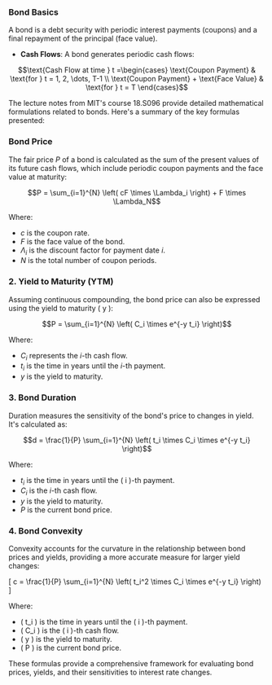 ### **Bond Basics**
A bond is a debt security with periodic interest payments (coupons) and a final repayment of the principal (face value).

- **Cash Flows**: A bond generates periodic cash flows:

$$\text{Cash Flow at time } t =\begin{cases} 
      \text{Coupon Payment} & \text{for } t = 1, 2, \dots, T-1 \\
      \text{Coupon Payment} + \text{Face Value} & \text{for } t = T 
  \end{cases}$$
  
The lecture notes from MIT's course 18.S096 provide detailed mathematical formulations related to bonds. Here's a summary of the key formulas presented:

###  **Bond Price**

The fair price $P$ of a bond is calculated as the sum of the present values of its future cash flows, which include periodic coupon payments and the face value at maturity:


$$P = \sum_{i=1}^{N} \left( cF \times \Lambda_i \right) + F \times \Lambda_N$$


Where:
- $c$ is the coupon rate.
- $F$ is the face value of the bond.
- $\Lambda_i$ is the discount factor for payment date $i$.
- $N$ is the total number of coupon periods.

### 2. **Yield to Maturity (YTM)**

Assuming continuous compounding, the bond price can also be expressed using the yield to maturity \( y \):


$$P = \sum_{i=1}^{N} \left( C_i \times e^{-y t_i} \right)$$


Where:
- $C_i$ represents the $i$-th cash flow.
- $t_i$ is the time in years until the $i$-th payment.
- $y$ is the yield to maturity.

### 3. **Bond Duration**

Duration measures the sensitivity of the bond's price to changes in yield. It's calculated as:


$$d = \frac{1}{P} \sum_{i=1}^{N} \left( t_i \times C_i \times e^{-y t_i} \right)$$

Where:
- $t_i$ is the time in years until the \( i \)-th payment.
- $C_i$ is the $i$-th cash flow.
- $y$ is the yield to maturity.
- $P$ is the current bond price.

### 4. **Bond Convexity**

Convexity accounts for the curvature in the relationship between bond prices and yields, providing a more accurate measure for larger yield changes:

\[
c = \frac{1}{P} \sum_{i=1}^{N} \left( t_i^2 \times C_i \times e^{-y t_i} \right)
\]

Where:
- \( t_i \) is the time in years until the \( i \)-th payment.
- \( C_i \) is the \( i \)-th cash flow.
- \( y \) is the yield to maturity.
- \( P \) is the current bond price.

These formulas provide a comprehensive framework for evaluating bond prices, yields, and their sensitivities to interest rate changes. 
